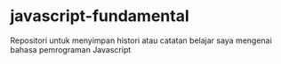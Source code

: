 # javascript-fundamental
Repositori untuk menyimpan histori atau catatan belajar saya mengenai bahasa pemrograman Javascript
